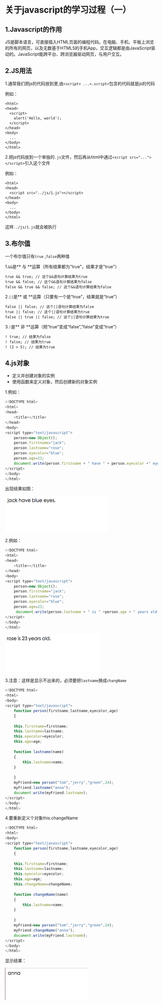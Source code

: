 # 关于javascript的学习过程（一）

## 1.Javascript的作用

JS是脚本语言，可直接插入HTML页面的编程代码。在电脑、手机、平板上浏览的所有的网页，以及无数基于HTML5的手机App，交互逻辑都是由JavaScript驱动的。JavaScript能跨平台、跨浏览器驱动网页，与用户交互。

## 2.JS用法

1.通常我们把js的代码放到<head>里,由```<script> ...<.script>```包含的代码就是js的代码

例如：

```
<html>
<head>
  <script>
    alert('Hello, world');
  </script>
</head>
<body>
  ...
</body>
</html>

```

2.把js代码放到一个单独的```.js```文件，然后再从html中通过```<script src="..."></script>```引入这个文件

例如：

```
<html>
<head>
  <script src="../js/1.js"></script>
</head>
<body>
  ...
</body>
</html>
```
这样```../js/1.js```就会被执行

## 3.布尔值

一个布尔值只有```true``` ,```false```两种值

1.```&&```是** 与 **运算（所有结果都为"true"，结果才是"true"）

```
true && true; // 这个&&语句计算结果为true
true && false; // 这个&&语句计算结果为false
false && true && false; // 这个&&语句计算结果为false
```

2.```||```是** 或 **运算（只要有一个是“true”，结果就是“true”）

```
false || false; // 这个||语句计算结果为false
true || false; // 这个||语句计算结果为true
false || true || false; // 这个||语句计算结果为true
```

3.```!```是** 非 **运算（把“true”变成“false”,"false"变成“true”）

```
! true; // 结果为false
! false; // 结果为true
! (2 > 5); // 结果为true
```

## 4.js对象

* 定义并创建对象的实例
* 使用函数来定义对象，然后创建新的对象实例

1.例如：

```javascript
<!DOCTYPE html>
<html>
<head>
	<title></title>
</head>
<body>
<script type="text/javascript">
	person=new Object();
	person.firstname="jack";
	person.lastname="rose";
	person.eyecolor="blue";
	person.age=23;
	document.write(person.firstname + " have " + person.eyecolor +" eyes. ");
</script>
</body>
</html>
```

出现结果如图：

![](1.png)

2.例如：

```javascript
<!DOCTYPE html>
<html>
<head>
	<title></title>
</head>
<body>
<script type="text/javascript">
	person=new Object();
	person.firstname="jack";
	person.lastname="rose";
	person.eyecolor="blue";
	person.age=23;
	 document.write(person.lastname + " is " +person.age + " years old. ");
</script> 
</body>
</html>
```
![](2.png)

3.注意：这样是显示不出来的，必须要把```lastname```换成```changName```

```javascript
<!DOCTYPE html>
<html>
<body>
<script type="text/javascript">
	function person(firstname,lastname,eyecolor,age)
	{

	this.firstname=firstname;
	this.lastname=lastname;
	this.eyecolor=eyecolor;
	this.age=age;

    function lastname(name)
	{
		this.lastname=name;
	}

	}
	myFriend=new person("tom","jerry","green",24);
	myFriend.lastname("anna");
	document.write(myFriend.lastname);
</script>
</body>
</html>

```




4.要重新定义个对象this.changeName

```javascript
<!DOCTYPE html>
<html>
<body>
<script type="text/javascript">
	function person(firstname,lastname,eyecolor,age)
	{

	this.firstname=firstname;
	this.lastname=lastname;
	this.eyecolor=eyecolor;
	this.age=age;
	this.changeName=changeName;

    function changeName(name)
	{
		this.lastname=name;
	}

	}
	myFriend=new person("tom","jerry","green",24);
	myFriend.changeName("anna");
	document.write(myFriend.lastname);
</script>
</body>
</html>
```

显示结果：

![](3.png)













